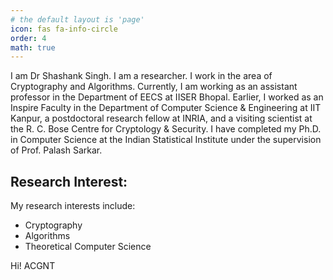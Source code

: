 ```yaml
---
# the default layout is 'page'
icon: fas fa-info-circle
order: 4
math: true
---
```


I am Dr Shashank Singh. I am a researcher. I work in the area of Cryptography and Algorithms. Currently, I am working as an assistant professor in the Department of EECS at IISER Bhopal. Earlier, I worked as an Inspire Faculty in the Department of Computer Science & Engineering at IIT Kanpur, a postdoctoral research fellow at INRIA, and a visiting scientist at the  R. C. Bose Centre for Cryptology & Security. I have completed my Ph.D. in Computer Science at the Indian Statistical Institute under the supervision of Prof. Palash Sarkar.

## Research Interest:
My research interests include:
  + Cryptography
  + Algorithms
  + Theoretical Computer Science

Hi!
ACGNT

<!--
> Add Markdown syntax content to file `_tabs/about.md`{: .filepath } and it will show up on this page.
{: .prompt-tip }
-->
